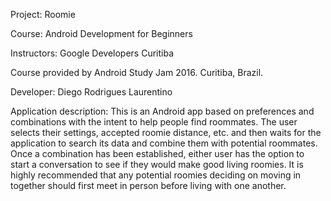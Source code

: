 Project: Roomie

Course: Android Development for Beginners

Instructors: Google Developers Curitiba

Course provided by Android Study Jam 2016. Curitiba, Brazil.

Developer: Diego Rodrigues Laurentino

Application description: This is an Android app based on preferences and combinations with the intent to help people find roommates. The user selects their settings, accepted roomie distance, etc. and then waits for the application to search its data and combine them with potential roommates. Once a combination has been established, either user has the option to start a conversation to see if they would make good living roomies. It is highly recommended that any potential roomies deciding on moving in together should first meet in person before living with one another.